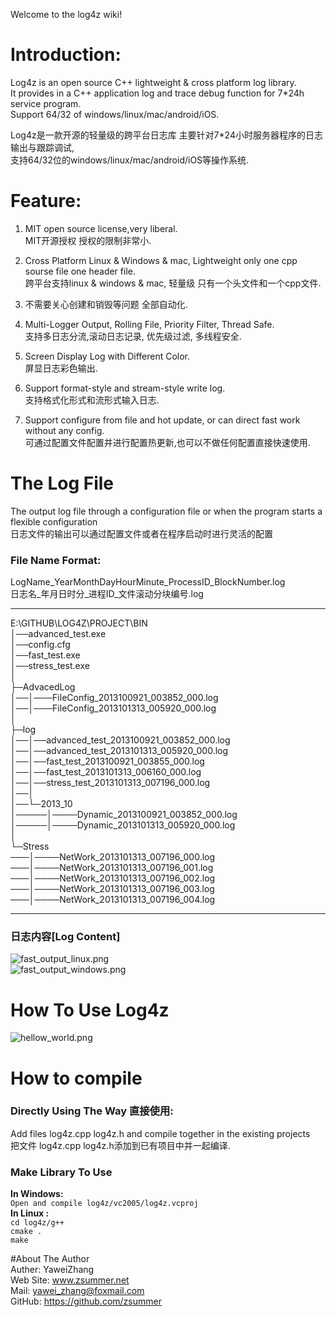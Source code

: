 Welcome to the log4z wiki!  
# Introduction:    

Log4z is an open source C++ lightweight & cross platform log library.   
It provides in a C++ application log and trace debug function for 7*24h service program.  
Support 64/32 of windows/linux/mac/android/iOS.   

Log4z是一款开源的轻量级的跨平台日志库 主要针对7*24小时服务器程序的日志输出与跟踪调试,   
支持64/32位的windows/linux/mac/android/iOS等操作系统.  
  


# Feature:  
    
1. MIT open source license,very liberal.  
   MIT开源授权 授权的限制非常小.  

2. Cross Platform Linux & Windows & mac, Lightweight  only one cpp sourse file one header file.  
   跨平台支持linux & windows & mac, 轻量级 只有一个头文件和一个cpp文件.  
  
3. 不需要关心创建和销毁等问题 全部自动化.  
   
4. Multi-Logger Output, Rolling File, Priority Filter, Thread Safe.  
   支持多日志分流,滚动日志记录, 优先级过滤, 多线程安全.  

5. Screen Display Log with Different Color.  
   屏显日志彩色输出.  

6. Support format-style and stream-style write log.  
   支持格式化形式和流形式输入日志.  

7. Support configure from file and hot update, or can direct fast work without any config.  
   可通过配置文件配置并进行配置热更新,也可以不做任何配置直接快速使用.  


# The  Log File  
The output log file through a configuration file or when the program starts a flexible configuration   
日志文件的输出可以通过配置文件或者在程序启动时进行灵活的配置   
  
### File Name Format:   
LogName_YearMonthDayHourMinute_ProcessID_BlockNumber.log    
日志名_年月日时分_进程ID_文件滚动分块编号.log    
  
***   
E:\GITHUB\LOG4Z\PROJECT\BIN  
│──advanced_test.exe  
│──config.cfg  
│──fast_test.exe  
│──stress_test.exe  
│  
├─AdvacedLog  
│──│───FileConfig_2013100921_003852_000.log  
│──│───FileConfig_2013101313_005920_000.log  
│  
├─log  
│──│──advanced_test_2013100921_003852_000.log  
│──│──advanced_test_2013101313_005920_000.log    
│──│──fast_test_2013100921_003855_000.log  
│──│──fast_test_2013101313_006160_000.log  
│──│──stress_test_2013101313_007196_000.log  
│──│  
│──└─2013_10  
│─────│────Dynamic_2013100921_003852_000.log  
│─────│────Dynamic_2013101313_005920_000.log  
│  
└─Stress  
───│────NetWork_2013101313_007196_000.log  
───│────NetWork_2013101313_007196_001.log  
───│────NetWork_2013101313_007196_002.log  
───│────NetWork_2013101313_007196_003.log  
───│────NetWork_2013101313_007196_004.log  
***  
### 日志内容[Log Content]  
![fast_output_linux.png](https://raw.github.com/zsummer/wiki-pic/master/log4z/fast_output_linux.png)  
![fast_output_windows.png](https://raw.github.com/zsummer/wiki-pic/master/log4z/fast_output_windows.png)  

# How To Use Log4z  
![hellow_world.png](https://raw.github.com/zsummer/wiki-pic/master/log4z/hellow_world.png)  

# How to compile  
### Directly Using The Way 直接使用:    
Add files log4z.cpp log4z.h and compile together in the existing projects  
把文件 log4z.cpp log4z.h添加到已有项目中并一起编译.  
### Make Library To Use   
**In Windows:**  
`Open and compile log4z/vc2005/log4z.vcproj`  
**In Linux :**   
`cd log4z/g++`   
`cmake .`   
`make`   

#About The Author  
Auther: YaweiZhang  
Web Site: www.zsummer.net  
Mail: yawei_zhang@foxmail.com  
GitHub: https://github.com/zsummer  
